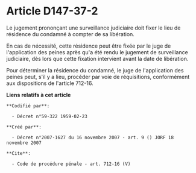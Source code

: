 # Article D147-37-2

Le jugement prononçant une surveillance judiciaire doit fixer le lieu de résidence du condamné à compter de sa libération. 

En cas de nécessité, cette résidence peut être fixée par le juge de l'application des peines après qu'a été rendu le jugement
de surveillance judiciaire, dès lors que cette fixation intervient avant la date de libération. 

Pour déterminer la résidence du condamné, le juge de l'application des peines peut, s'il y a lieu, procéder par voie de
réquisitions, conformément aux dispositions de l'article 712-16.

**Liens relatifs à cet article**

	**Codifié par**:

	  - Décret n°59-322 1959-02-23

	**Créé par**:

	  - Décret n°2007-1627 du 16 novembre 2007 - art. 9 () JORF 18 novembre 2007

	**Cite**:

	  - Code de procédure pénale - art. 712-16 (V)
